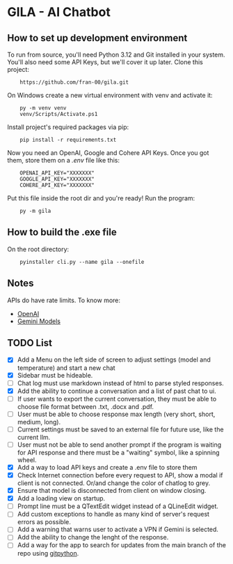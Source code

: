 # GILA - AI Chatbot

## How to set up development environment

To run from source, you'll need Python 3.12 and Git installed in your system. You'll also need some API Keys, but we'll cover it up later. Clone this project:

        https://github.com/fran-00/gila.git

On Windows create a new virtual environment with venv and activate it:

        py -m venv venv
        venv/Scripts/Activate.ps1

Install project's required packages via pip:

        pip install -r requirements.txt

Now you need an OpenAI, Google and Cohere API Keys. Once you got them, store them on a *.env* file like this:

        OPENAI_API_KEY="XXXXXXX"
        GOOGLE_API_KEY="XXXXXXX"
        COHERE_API_KEY="XXXXXXX"

Put this file inside the root dir and you're ready! Run the program:

        py -m gila

## How to build the .exe file

On the root directory:

        pyinstaller cli.py --name gila --onefile

## Notes

APIs do have rate limits. To know more:

- [OpenAI](https://platform.openai.com/docs/guides/rate-limits/rate-limits)
- [Gemini Models](https://ai.google.dev/models/gemini)

## TODO List

- [x] Add a Menu on the left side of screen to adjust settings (model and temperature) and start a new chat
- [x] Sidebar must be hideable.
- [ ] Chat log must use markdown instead of html to parse styled responses.
- [x] Add the ability to continue a conversation and a list of past chat to ui.
- [ ] If user wants to export the current conversation, they must be able to choose file format between .txt, .docx and .pdf.
- [ ] User must be able to choose response max length (very short, short, medium, long).
- [ ] Current settings must be saved to an external file for future use, like the current llm.
- [ ] User must not be able to send another prompt if the program is waiting for API response and there must be a "waiting" symbol, like a spinning wheel.
- [x] Add a way to load API keys and create a .env file to store them
- [x] Check Internet connection before every request to API, show a modal if client is not connected. Or/and change the color of chatlog to grey.
- [x] Ensure that model is disconnected from client on window closing.
- [x] Add a loading view on startup.
- [ ] Prompt line must be a QTextEdit widget instead of a QLineEdit widget.
- [ ] Add custom exceptions to handle as many kind of server's request errors as possible.
- [ ] Add a warning that warns user to activate a VPN if Gemini is selected.
- [ ] Add the ability to change the lenght of the response.
- [ ] Add a way for the app to search for updates from the main branch of the repo using [gitpython](https://gitpython.readthedocs.io/en/stable/).
